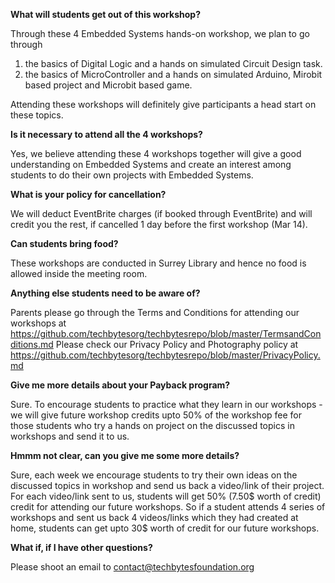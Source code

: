 **What will students get out of this workshop?**

Through these 4 Embedded Systems hands-on workshop, we plan to go through 

   1) the basics of Digital Logic and a hands on simulated Circuit Design task.
   2) the basics of MicroController and a hands on simulated Arduino, Mirobit based project and Microbit based game.
   
Attending these workshops will definitely give participants a head start on these topics. 

**Is it necessary to attend all the 4 workshops?**

Yes, we believe attending these 4 workshops together will give a good understanding on Embedded Systems and create an interest among students to 
do their own projects with Embedded Systems. 

**What is your policy for cancellation?**

We will deduct EventBrite charges (if booked through EventBrite) and will credit you the rest, if cancelled 1 day before the first workshop (Mar 14).

**Can students bring food?**

These workshops are conducted in Surrey Library and hence no food is allowed inside the meeting room.

**Anything else students need to be aware of?**

Parents please go through the Terms and Conditions for attending our workshops at https://github.com/techbytesorg/techbytesrepo/blob/master/TermsandConditions.md 
Please check our Privacy Policy and Photography policy at https://github.com/techbytesorg/techbytesrepo/blob/master/PrivacyPolicy.md

**Give me more details about your Payback program?**

Sure. To encourage students to practice what they learn in our workshops - we will give future workshop credits upto 50% of the workshop fee for those students
who try a hands on project on the discussed topics in workshops and send it to us. 

**Hmmm not clear, can you give me some more details?**

Sure, each week we encourage students to try their own ideas on the discussed topics in workshop and send us back a video/link of their project.
For each video/link sent to us, students will get 50% (7.50$ worth of credit) credit for attending our future workshops. So if a student attends 4 series of
workshops and sent us back 4 videos/links which they had created at home, students can get upto 30$ worth of credit for our future workshops.


**What if, if I have other questions?**

Please shoot an email to contact@techbytesfoundation.org 